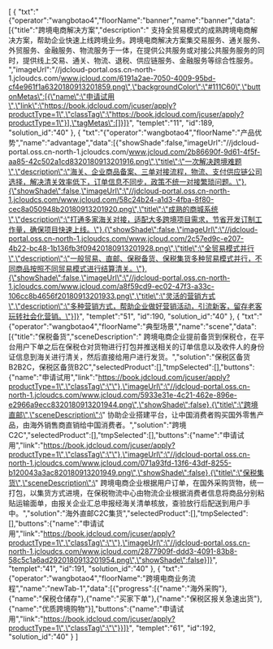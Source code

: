 [
	{
		"txt":"{\"operator\":\"wangbotao4\",\"floorName\":\"banner\",\"name\":\"banner\",\"data\":[{\"title\":\"跨境电商解决方案\",\"description\":\" 支持全贸易模式的成熟跨境电商解决方案，帮助企业快速上线跨境业务。跨境电商解决方案集交易服务、通关服务、外贸服务、金融服务、物流服务于一体，在提供公共服务或对接公共服务服务的同时，提供线上交易、通关、物流、退税、供应链服务、金融服务等综合性服务。 \",\"imageUrl\":\"//jdcloud-portal.oss.cn-north-1.jcloudcs.com/www.jcloud.com/6191a2ae-7050-4009-95bd-cf4e961f1a6320180913201859.png\",\"backgroundColor\":\"#111C60\",\"buttonMetas\":[{\"name\":\"申请试用\",\"link\":\"https://book.jdcloud.com/jcuser/apply?productType=1\",\"classTag\":\"https://book.jdcloud.com/jcuser/apply?productType=1\"}],\"tagMetas\":[]}]}",
		"templet":"11",
		"id":189,
		"solution_id":"40"
	},
	{
		"txt":"{\"operator\":\"wangbotao4\",\"floorName\":\"产品优势\",\"name\":\"advantage\",\"data\":[{\"showShade\":false,\"imageUrl\":\"//jdcloud-portal.oss.cn-north-1.jcloudcs.com/www.jcloud.com/2b86690f-9d61-4f5f-aa85-42c502a1cd8320180913201916.png\",\"title\":\"一次解决跨境难题\",\"description\":\"海关、企业商品备案、三单对接流程，物流、支付供应链公司选择，解决清关效率低下，订单信息不同步，政策不统一对接繁琐问题。\"},{\"showShade\":false,\"imageUrl\":\"//jdcloud-portal.oss.cn-north-1.jcloudcs.com/www.jcloud.com/58c24b24-a1d3-4fba-8f80-cec8a050948b20180913201920.png\",\"title\":\"成熟的商城系统\",\"description\":\"打通多家海关对接，适配大多跨境项目需求，节省开发订制工作量，确保项目快速上线。\"},{\"showShade\":false,\"imageUrl\":\"//jdcloud-portal.oss.cn-north-1.jcloudcs.com/www.jcloud.com/2c57ed9c-e207-4b22-bc48-1b136fb3f09420180913201928.png\",\"title\":\"全贸易模式并行\",\"description\":\"一般贸易、直邮、保税备货、保税集货多种贸易模式并行，不同商品按照不同贸易模式进行结算清关。\"},{\"showShade\":false,\"imageUrl\":\"//jdcloud-portal.oss.cn-north-1.jcloudcs.com/www.jcloud.com/a8f59cd9-ec02-47f3-a33c-106cc8b4656f20180913201933.png\",\"title\":\"灵活的营销方式\",\"description\":\"多种营销方式，帮助企业做好营销活动，引流新客，留存老客玩转社会化营销。\"}]}",
		"templet":"51",
		"id":190,
		"solution_id":"40"
	},
	{
		"txt":"{\"operator\":\"wangbotao4\",\"floorName\":\"典型场景\",\"name\":\"scene\",\"data\":[{\"title\":\"保税备货\",\"sceneDescription\":\" 跨境电商企业提前备货到保税仓，在平台用户下单之后在保税仓对货物进行打包并推送相关的订单信息以及收件人的身份证信息到海关进行清关，然后直接给用户进行发货。\",\"solution\":\"保税区备货B2B2C，保税区备货B2C\",\"selectedProduct\":[],\"tmpSelected\":[],\"buttons\":{\"name\":\"申请试用\",\"link\":\"https://book.jdcloud.com/jcuser/apply?productType=1\",\"classTag\":\"\"},\"imageUrl\":\"//jdcloud-portal.oss.cn-north-1.jcloudcs.com/www.jcloud.com/5933e31e-4c21-462e-896e-e2966a9ecc8320180913201944.png\",\"showShade\":false},{\"title\":\"跨境直邮\",\"sceneDescription\":\" 协助企业搭建平台，让中国消费者购买国外零售产品，由海外销售商直销给中国消费者。\",\"solution\":\"跨境C2C\",\"selectedProduct\":[],\"tmpSelected\":[],\"buttons\":{\"name\":\"申请试用\",\"link\":\"https://book.jdcloud.com/jcuser/apply?productType=1\",\"classTag\":\"\"},\"imageUrl\":\"//jdcloud-portal.oss.cn-north-1.jcloudcs.com/www.jcloud.com/071a93fd-13f6-43df-8255-b120043a3ac820180913201949.png\",\"showShade\":false},{\"title\":\"保税集货\",\"sceneDescription\":\" 跨境电商企业根据用户订单，在国外采购货物，统一打包，以集货方式进境，在保税物流中心由物流企业根据消费者信息将商品分别粘贴运输面单，由报关企业汇总申报经海关清单核放，查验放行后配送到用户手中。\",\"solution\":\"海外直邮C2C集货\",\"selectedProduct\":[],\"tmpSelected\":[],\"buttons\":{\"name\":\"申请试用\",\"link\":\"https://book.jdcloud.com/jcuser/apply?productType=1\",\"classTag\":\"\"},\"imageUrl\":\"//jdcloud-portal.oss.cn-north-1.jcloudcs.com/www.jcloud.com/2877909f-ddd3-4091-83b8-58c5c1a6ad2920180913201954.png\",\"showShade\":false}]}",
		"templet":"41",
		"id":191,
		"solution_id":"40"
	},
	{
		"txt":"{\"operator\":\"wangbotao4\",\"floorName\":\"跨境电商业务流程\",\"name\":\"newTab-1\",\"data\":[{\"progress\":[{\"name\":\"海外采购\"},{\"name\":\"保税仓储存\"},{\"name\":\"买家下单\"},{\"name\":\"保税区报关急速出货\"},{\"name\":\"优质跨境购物\"}],\"buttons\":{\"name\":\"申请试用\",\"link\":\"https://book.jdcloud.com/jcuser/apply?productType=1\",\"classTag\":\"\"}}]}",
		"templet":"61",
		"id":192,
		"solution_id":"40"
	}
]